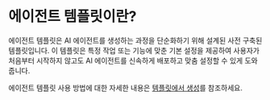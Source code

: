 # 에이전트 템플릿이란?

에이전트 템플릿은 AI 에이전트를 생성하는 과정을 단순화하기 위해 설계된 사전 구축된 템플릿입니다. 이 템플릿은 특정 작업 또는 기능에 맞춘 기본 설정을 제공하여 사용자가 처음부터 시작하지 않고도 AI 에이전트를 신속하게 배포하고 맞춤 설정할 수 있게 도와줍니다.

에이전트 템플릿 사용 방법에 대한 자세한 내용은 [템플릿에서 생성](/en-us/create-from-templates)를 참조하세요.

